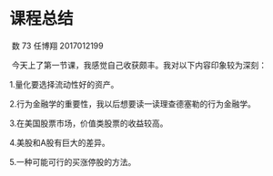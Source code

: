 # 									课程总结

​																	数 73  任博翔    2017012199

​		今天上了第一节课，我感觉自己收获颇丰。我对以下内容印象较为深刻：

1.量化要选择流动性好的资产。

2.行为金融学的重要性，我以后想要读一读理查德塞勒的行为金融学。

3.在美国股票市场，价值类股票的收益较高。

4.美股和A股有巨大的差异。

5.一种可能可行的买涨停股的方法。

